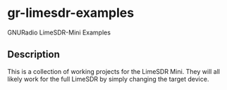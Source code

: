 # gr-limesdr-examples
GNURadio LimeSDR-Mini Examples
## Description
This is a collection of working projects for the LimeSDR Mini. 
They will all likely work for the full LimeSDR by simply changing the target device.
